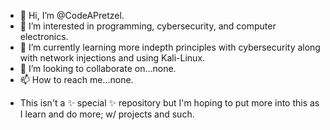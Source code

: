 - 👋 Hi, I’m @CodeAPretzel.
- 👀 I’m interested in programming, cybersecurity, and computer electronics.
- 🌱 I’m currently learning more indepth principles with cybersecurity along with network injections and using Kali-Linux.
- 💞️ I’m looking to collaborate on...none.
- 📫 How to reach me...none.

* This isn't a ✨ special ✨ repository but I'm hoping to put more into this as I learn and do more; w/ projects and such.

